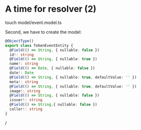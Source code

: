 # A time for resolver (2)

touch model/event.model.ts

Second, we have to create the model:

```ts
@ObjectType()
export class TokenEventEntity {
  @Field(() => String, { nullable: false })
  id!: string
  @Field(() => String, { nullable: true })
  name!: string
  @Field(() => Date, { nullable: false })
  date!: Date
  @Field(() => String, { nullable: true, defaultValue: '' })
  meta!: string
  @Field(() => String, { nullable: true, defaultValue: '' })
  image!: string
  @Field(() => String, { nullable: false })
  issuer!: string
  @Field(() => String,{ nullable: false })
  caller!: string
}
```

<div class="absolute right-5px bottom-5px">
<SlideCurrentNo /> / <SlidesTotal />
</div>